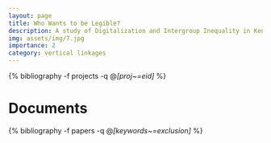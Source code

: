 ```yaml
---
layout: page
title: Who Wants to be Legible? 
description: A study of Digitalization and Intergroup Inequality in Kenya
img: assets/img/7.jpg
importance: 2
category: vertical linkages
---
```

<!-- _pages/publications.md -->
<!-- _pages/publications.md -->
<div class="publications">

  {% bibliography -f projects -q @*[proj~=eid]* %}

</div>



# Documents


<div class="publications">

  {% bibliography -f papers -q @*[keywords~=exclusion]* %}

</div>
